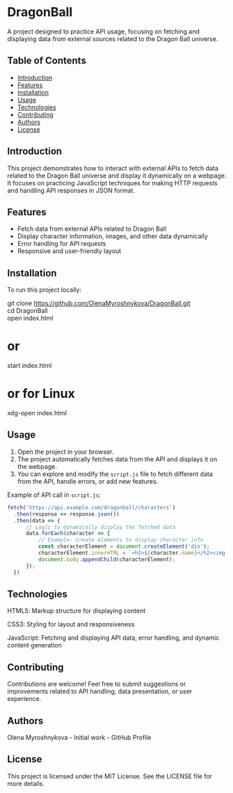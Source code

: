# DragonBall

A project designed to practice API usage, focusing on fetching and displaying data from external sources related to the Dragon Ball universe.

## Table of Contents
- [Introduction](#introduction)
- [Features](#features)
- [Installation](#installation)
- [Usage](#usage)
- [Technologies](#technologies)
- [Contributing](#contributing)
- [Authors](#authors)
- [License](#license)

## Introduction

This project demonstrates how to interact with external APIs to fetch data related to the Dragon Ball universe and display it dynamically on a webpage. It focuses on practicing JavaScript techniques for making HTTP requests and handling API responses in JSON format.

## Features

- Fetch data from external APIs related to Dragon Ball
- Display character information, images, and other data dynamically
- Error handling for API requests
- Responsive and user-friendly layout

## Installation

To run this project locally:

git clone https://github.com/OlenaMyroshnykova/DragonBall.git  
cd DragonBall  
open index.html  
# or  
start index.html  
# or for Linux  
xdg-open index.html

## Usage

1. Open the project in your browser.  
2. The project automatically fetches data from the API and displays it on the webpage.  
3. You can explore and modify the `script.js` file to fetch different data from the API, handle errors, or add new features.

Example of API call in `script.js`:

```javascript
fetch('https://api.example.com/dragonball/characters')
  .then(response => response.json())
  .then(data => {
      // Logic to dynamically display the fetched data
      data.forEach(character => {
          // Example: Create elements to display character info
          const characterElement = document.createElement('div');
          characterElement.innerHTML = `<h2>${character.name}</h2><img src="${character.imageUrl}" alt="${character.name}">`;
          document.body.appendChild(characterElement);
      });
  })
```
 


## Technologies

HTML5: Markup structure for displaying content

CSS3: Styling for layout and responsiveness

JavaScript: Fetching and displaying API data, error handling, and dynamic content generation

## Contributing

Contributions are welcome! Feel free to submit suggestions or improvements related to API handling, data presentation, or user experience.

## Authors

Olena Myroshnykova - Initial work - GitHub Profile

## License

This project is licensed under the MIT License. See the LICENSE file for more details.


